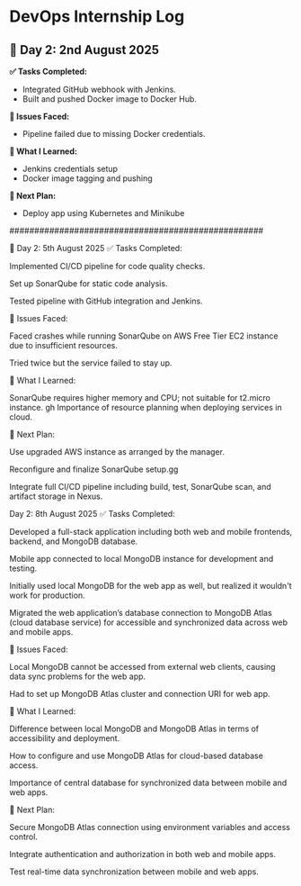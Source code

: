 
# DevOps Internship Log

## 📅 Day 2: 2nd August 2025

**✅ Tasks Completed:**
- Integrated GitHub webhook with Jenkins.
- Built and pushed Docker image to Docker Hub.

**🐞 Issues Faced:**
- Pipeline failed due to missing Docker credentials.

**📘 What I Learned:**
- Jenkins credentials setup
- Docker image tagging and pushing

**📌 Next Plan:**
- Deploy app using Kubernetes and Minikube


###################################################


📅 Day 2: 5th August 2025
✅ Tasks Completed:

Implemented CI/CD pipeline for code quality checks.

Set up SonarQube for static code analysis.

Tested pipeline with GitHub integration and Jenkins.

🐞 Issues Faced:

Faced crashes while running SonarQube on AWS Free Tier EC2 instance due to insufficient resources.

Tried twice but the service failed to stay up.

📘 What I Learned:

SonarQube requires higher memory and CPU; not suitable for t2.micro instance.
gh
Importance of resource planning when deploying services in cloud.

📌 Next Plan:

Use upgraded AWS instance as arranged by the manager.

Reconfigure and finalize SonarQube setup.gg

Integrate full CI/CD pipeline including build, test, SonarQube scan, and artifact storage in Nexus.



Day 2: 8th August 2025
✅ Tasks Completed:

Developed a full-stack application including both web and mobile frontends, backend, and MongoDB database.

Mobile app connected to local MongoDB instance for development and testing.

Initially used local MongoDB for the web app as well, but realized it wouldn't work for production.

Migrated the web application’s database connection to MongoDB Atlas (cloud database service) for accessible and synchronized data across web and mobile apps.

🐞 Issues Faced:

Local MongoDB cannot be accessed from external web clients, causing data sync problems for the web app.

Had to set up MongoDB Atlas cluster and connection URI for web app.

📘 What I Learned:

Difference between local MongoDB and MongoDB Atlas in terms of accessibility and deployment.

How to configure and use MongoDB Atlas for cloud-based database access.

Importance of central database for synchronized data between mobile and web apps.

📌 Next Plan:

Secure MongoDB Atlas connection using environment variables and access control.

Integrate authentication and authorization in both web and mobile apps.

Test real-time data synchronization between mobile and web apps.

